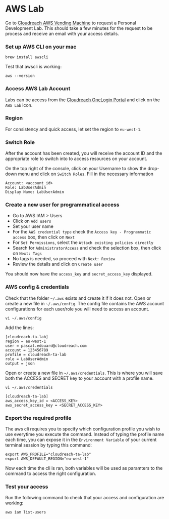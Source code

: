 # AWS Lab


Go to [Cloudreach AWS Vending Machine](https://aws.vending-machine.cloudreach.io/home/welcome) to request a Personal Development Lab.
This should take a few minutes for the request to be process and receive an email with your access details.

### Set up AWS CLI on your mac

```
brew install awscli
```

Test that awscli is working:

```
aws --version
```

### Access AWS Lab Account

Labs can be access from the [Cloudreach OneLogin Portal](https://cloudreach.onelogin.com) and click on the `AWS Lab` icon.

### Region

For consistency and quick access, let set the region to `eu-west-1`.

### Switch Role

After the account has been created, you will receive the account ID and the appropriate role to switch into to access resources on your account.

On the top right of the console, click on your Username to show the drop-down menu and click on `Switch Roles`. Fill in the necessary information

```
Account: <account_id>
Role: LabUserAdmin
Display Name: LabUserAdmin
```

### Create a new user for programmatical access

* Go to AWS IAM > Users
* Click on `Add users`
* Set your user name
* For the `AWS credential type` check the `Access key - Programmatic access` box, then click on `Next`
* For `Set Permissions`, select the `Attach existing policies directly`
* Search for `AdministratorAccess` and check the selection box, then click on `Next: Tags`
* No tags is needed, so proceed with `Next: Review`
* Review the details and click on `Create user`

You should now have the `access_key` and `secret_access_key` displayed.

### AWS config & credentials

Check that the folder `~/.aws` exists and create it if it does not. Open or create a new file in `~/.aws/config`. The config file contains the AWS account configurations for each user/role you will need to access an account.

```
vi ~/.aws/config
```

Add the lines:
```
[cloudreach-ta-lab]
region = eu-west-1
user = pascal.edouard@cloudreach.com
account = 123456789
profile = cloudreach-ta-lab
role = LabUserAdmin
output = json
```

Open or create a new file in `~/.aws/credentials`. This is where you will save both the ACCESS and SECRET key to your account with a profile name.

```
vi ~/.aws/credentials
```

```
[cloudreach-ta-lab]
aws_access_key_id = <ACCESS_KEY>
aws_secret_access_key = <SECRET_ACCESS_KEY>
```

### Export the required profile

The aws cli requires you to specify which configuration profile you wish to use everytime you execute the command. Instead of typing the profile name each time, you can expose it in the `Environment Variable` of your current terminal session by typing this command:

```
export AWS_PROFILE="cloudreach-ta-lab"
export AWS_DEFAULT_REGION="eu-west-1"
```

Now each time the cli is ran, both variables will be used as paramters to the command to access the right configuration.

### Test your access

Run the following command to check that your access and configuration are working:

```
aws iam list-users
```